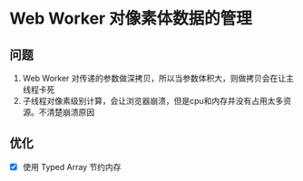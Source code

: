 # Web Worker 对像素体数据的管理 

## 问题

1. Web Worker 对传递的参数做深拷贝，所以当参数体积大，则做拷贝会在让主线程卡死
2. 子线程对像素级别计算，会让浏览器崩溃，但是cpu和内存并没有占用太多资源。不清楚崩溃原因

## 优化

- [x] 使用 Typed Array 节约内存